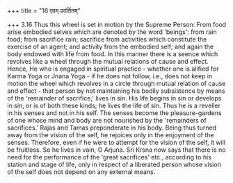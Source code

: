 +++
title = "16 एवम् प्रवर्तितम्"

+++
3.16 Thus this wheel is set in motion by the Supreme Person: From food
arise embodied selves which are denoted by the word 'beings': from rain
food; from sacrifice rain; sacrifice from activities which constitute
the exercise of an agent; and activity from the embodied self; and again
the body endowed with life from food. In this manner there is a seence
which revolves like a wheel through the mutual relations of cause and
effect. Hence, He who is engaged in spiritual practice - whether one is
alified for Karma Yoga or Jnana Yoga - if he does not follow, i.e., does
not keep in motion the wheel which revolves in a circle through mutual
relation of cause and effect - that person by not maintaining his bodily
subsistence by means of the 'remainder of sacrifice,' lives in sin. His
life begins in sin or develops in sin, or is of both these kinds; he
lives the life of sin. Thus he is a reveller in his senses and not in
his self. The senses become the pleasure-gardens of one whose mind and
body are not nourished by the 'remainders of sacrifices.' Rajas and
Tamas preponderate in his body. Being thus turned away from the vision
of the self, he rejoices only in the enjoyment of the senses. Therefore,
even if he were to attempt for the vision of the self, it will be
fruitless. So he lives in vain, O Arjuna. Sri Krsna now says that there
is no need for the performance of the 'great sacrifices' etc., according
to his station and stage of life, only in respect of a liberated person
whose vision of the self does not depend on any external means.

